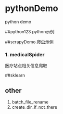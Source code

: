 # pythonDemo
python demo 


##python123
python示例

##scrapyDemo 
爬虫示例
### 1. medicalSpider
医疗站点相关信息爬取


##sklearn


## other
1. batch_file_rename
2. create_dir_if_not_there



